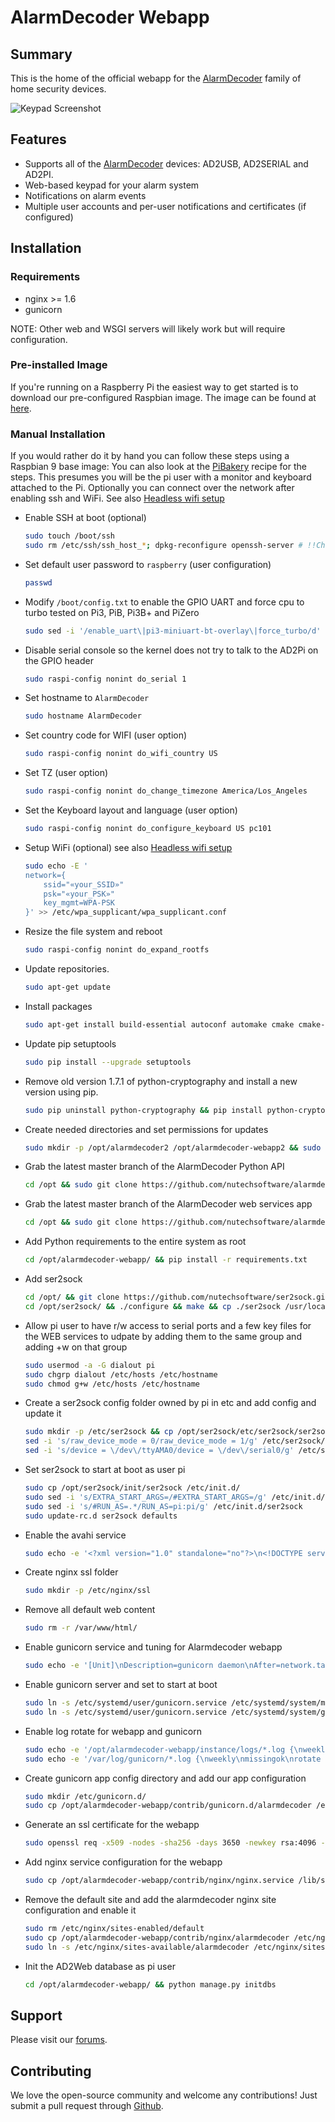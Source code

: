 # AlarmDecoder Webapp

## Summary

This is the home of the official webapp for the [AlarmDecoder](http://www.alarmdecoder.com) family of home security devices.

![Keypad Screenshot](http://github.com/nutechsoftware/alarmdecoder-webapp/raw/master/screenshot.png "Keypad Screenshot")

## Features

- Supports all of the [AlarmDecoder](http://www.alarmdecoder.com) devices: AD2USB, AD2SERIAL and AD2PI.
- Web-based keypad for your alarm system
- Notifications on alarm events
- Multiple user accounts and per-user notifications and certificates (if configured)

## Installation

### Requirements

- nginx >= 1.6
- gunicorn

NOTE: Other web and WSGI servers will likely work but will require configuration.

### Pre-installed Image

If you're running on a Raspberry Pi the easiest way to get started is to download our pre-configured Raspbian image.  The image can be found at [here](http://www.alarmdecoder.com/wiki/index.php/Raspberry_Pi).

### Manual Installation

If you would rather do it by hand you can follow these steps using a Raspbian 9 base image:
You can also look at the [PiBakery](contrib/PiBakery/) recipe for the steps. This presumes you will be the pi user with a monitor and keyboard attached to the Pi. Optionally you can connect over the network after enabling ssh and WiFi. See also [Headless wifi setup](https://www.raspberrypi.org/documentation/configuration/wireless/headless.md)
* Enable SSH at boot (optional)
  ```bash
  sudo touch /boot/ssh
  sudo rm /etc/ssh/ssh_host_*; dpkg-reconfigure openssh-server # !!Change keys!!
  ```
* Set default user password to `raspberry` (user configuration)
  ```bash
  passwd
  ```
* Modify `/boot/config.txt` to enable the GPIO UART and force cpu to turbo tested on Pi3, PiB, Pi3B+ and PiZero
  ```bash
  sudo sed -i '/enable_uart\|pi3-miniuart-bt-overlay\|force_turbo/d' /boot/config.txt
  ```
* Disable serial console so the kernel does not try to talk to the AD2Pi on the GPIO header
  ```bash
  sudo raspi-config nonint do_serial 1
  ```
* Set hostname to `AlarmDecoder`
  ```bash
  sudo hostname AlarmDecoder
  ```
* Set country code for WIFI (user option)
  ```bash
  sudo raspi-config nonint do_wifi_country US
  ```
* Set TZ (user option)
  ```bash
  sudo raspi-config nonint do_change_timezone America/Los_Angeles
  ```
* Set the Keyboard layout and language (user option)
  ```bash
  sudo raspi-config nonint do_configure_keyboard US pc101
  ```
* Setup WiFi (optional) see also [Headless wifi setup](https://www.raspberrypi.org/documentation/configuration/wireless/headless.md)
  ```bash
  sudo echo -E '
  network={
      ssid="«your_SSID»"
      psk="«your_PSK»"
      key_mgmt=WPA-PSK
  }' >> /etc/wpa_supplicant/wpa_supplicant.conf
  ```
* Resize the file system and reboot
  ```bash
  sudo raspi-config nonint do_expand_rootfs
  ```
* Update repositories.
  ```bash
  sudo apt-get update
  ```
* Install packages
  ```bash
  sudo apt-get install build-essential autoconf automake cmake cmake-data cmake libffi-dev libssl-dev libpcre3-dev libssl-dev libpcre++-dev zlib1g-dev libcurl4-openssl-dev python2.7-dev python-dev sqlite3 screen sendmail minicom telnet vim nginx gunicorn git python-pip miniupnpc python-virtualenv python-opencv python-httplib2
  ```
* Update pip setuptools
  ```bash
  sudo pip install --upgrade setuptools
  ```
* Remove old version 1.7.1 of python-cryptography and install a new version using pip.
  ```bash
  sudo pip uninstall python-cryptography && pip install python-cryptography
  ```
* Create needed directories and set permissions for updates
  ```bash
  sudo mkdir -p /opt/alarmdecoder2 /opt/alarmdecoder-webapp2 && sudo chown pi:pi /opt/alarmdecoder /opt/alarmdecoder-webapp
  ```
* Grab the latest master branch of the AlarmDecoder Python API
  ```bash
  cd /opt && sudo git clone https://github.com/nutechsoftware/alarmdecoder.git
  ```
* Grab the latest master branch of the AlarmDecoder web services app
  ```bash
  cd /opt && sudo git clone https://github.com/nutechsoftware/alarmdecoder-webapp.git
  ```
* Add Python requirements to the entire system as root
  ```bash
  cd /opt/alarmdecoder-webapp/ && pip install -r requirements.txt
  ```
* Add ser2sock
  ```bash
  cd /opt/ && git clone https://github.com/nutechsoftware/ser2sock.git
  cd /opt/ser2sock/ && ./configure && make && cp ./ser2sock /usr/local/bin/
  ```
* Allow pi user to have r/w access to serial ports and a few key files for the WEB services to udpate by adding them to the same group and adding +w on that group
  ```bash
  sudo usermod -a -G dialout pi
  sudo chgrp dialout /etc/hosts /etc/hostname
  sudo chmod g+w /etc/hosts /etc/hostname
  ```
* Create a ser2sock config folder owned by pi in etc and add config and update it
  ```bash
  sudo mkdir -p /etc/ser2sock && cp /opt/ser2sock/etc/ser2sock/ser2sock.conf /etc/ser2sock/ && && chown -R pi:pi /etc/ser2sock
  sed -i 's/raw_device_mode = 0/raw_device_mode = 1/g' /etc/ser2sock/ser2sock.conf
  sed -i 's/device = \/dev\/ttyAMA0/device = \/dev\/serial0/g' /etc/ser2sock/ser2sock.conf
  ```
* Set ser2sock to start at boot as user pi
  ```bash
  sudo cp /opt/ser2sock/init/ser2sock /etc/init.d/
  sudo sed -i 's/EXTRA_START_ARGS=/#EXTRA_START_ARGS=/g' /etc/init.d/ser2sock
  sudo sed -i 's/#RUN_AS=.*/RUN_AS=pi:pi/g' /etc/init.d/ser2sock
  sudo update-rc.d ser2sock defaults
  ```
* Enable the avahi service
  ```bash
  sudo echo -e '<?xml version="1.0" standalone="no"?>\n<!DOCTYPE service-group SYSTEM "avahi-service.dtd">\n<service-group>\n\t<name replace-wildcards="yes">%h</name>\n\t<service>\n\t\t<type>_device-info._tcp</type>\n\t\t<port>0</port>\n\t\t<txt-record>model=AlarmDecoder</txt-record>\n\t</service>\n\t<service>\n\t\t<type>_ssh._tcp</type>\n\t\t<port>22</port>\n\t</service>\n</service-group>' > /etc/avahi/services/alarmdecoder.service
  ```
* Create nginx ssl folder
  ```bash
  sudo mkdir -p /etc/nginx/ssl
  ```
* Remove all default web content
  ```bash
  sudo rm -r /var/www/html/
  ```
* Enable gunicorn service and tuning for Alarmdecoder webapp
  ```bash
  sudo echo -e '[Unit]\nDescription=gunicorn daemon\nAfter=network.target\n\n[Service]\nPIDFile=/run/gunicorn/pid\nUser=pi\nGroup=dialout\nWorkingDirectory=/opt/alarmdecoder-webapp\nExecStart=/usr/bin/gunicorn --worker-class=socketio.sgunicorn.GeventSocketIOWorker --timeout=120 --env=POLICY_SERVER=0 --log-level=debug wsgi:application\nExecReload=/bin/kill -s HUP $MAINPID\nExecStop=/bin/kill -s TERM $MAINPID\nPrivateTmp=true\n\n[Install]\nWantedBy=multi-user.target\n' > /etc/systemd/user/gunicorn.service
  ```
* Enable gunicorn server and set to start at boot
  ```bash
  sudo ln -s /etc/systemd/user/gunicorn.service /etc/systemd/system/multi-user.target.wants/gunicorn.service
  sudo ln -s /etc/systemd/user/gunicorn.service /etc/systemd/system/gunicorn.service
  ```
* Enable log rotate for webapp and gunicorn
  ```bash
  sudo echo -e '/opt/alarmdecoder-webapp/instance/logs/*.log {\nweekly\nmissingok\nrotate 5\ncompress\ndelaycompress\nnotifempty\ncreate 0640 pi pi\nsharedscripts\n\ }' > /etc/logrotate.d/alarmdecoder
  sudo echo -e '/var/log/gunicorn/*.log {\nweekly\nmissingok\nrotate 5\ncompress\ndelaycompress\nnotifempty\ncreate 0640 www-data www-data\nsharedscripts\npostrotate\n[ -s /run/gunicorn/alarmdecoder.pid ] && kill -USR1 `cat /run/gunicorn/alarmdecoder.pid`\nendscript\n}' > /etc/logrotate.d/gunicorn
  ```
* Create gunicorn app config directory and add our app configuration
  ```bash
  sudo mkdir /etc/gunicorn.d/
  sudo cp /opt/alarmdecoder-webapp/contrib/gunicorn.d/alarmdecoder /etc/gunicorn.d/
  ```
* Generate an ssl certificate for the webapp
  ```bash
  sudo openssl req -x509 -nodes -sha256 -days 3650 -newkey rsa:4096 -keyout /etc/nginx/ssl/alarmdecoder.key -out /etc/nginx/ssl/alarmdecoder.crt -subj '/CN=AlarmDecoder.local/O=AlarmDecoder.com/C=US'
  ```
* Add nginx service configuration for the webapp
  ```bash
  sudo cp /opt/alarmdecoder-webapp/contrib/nginx/nginx.service /lib/systemd/system/nginx.service
  ```
* Remove the default site and add the alarmdecoder nginx site configuration and enable it
  ```bash
  sudo rm /etc/nginx/sites-enabled/default
  sudo cp /opt/alarmdecoder-webapp/contrib/nginx/alarmdecoder /etc/nginx/sites-available/
  sudo ln -s /etc/nginx/sites-available/alarmdecoder /etc/nginx/sites-enabled/
  ```
* Init the AD2Web database as pi user
  ```bash
  cd /opt/alarmdecoder-webapp/ && python manage.py initdbs
  ```

## Support

Please visit our [forums](http://www.alarmdecoder.com/forums/).

## Contributing

We love the open-source community and welcome any contributions!  Just submit a pull request through [Github](http://github.com).
